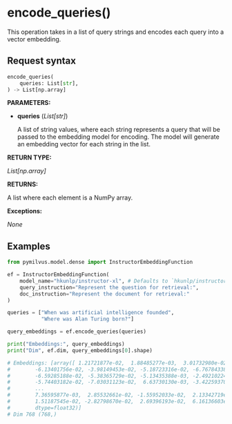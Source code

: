 # encode_queries()

This operation takes in a list of query strings and encodes each query into a vector embedding.

## Request syntax

```python
encode_queries(
    queries: List[str], 
) -> List[np.array]
```

**PARAMETERS:**

- **queries** (*List[str]*)

    A list of string values, where each string represents a query that will be passed to the embedding model for encoding. The model will generate an embedding vector for each string in the list.

**RETURN TYPE:**

*List[np.array]*

**RETURNS:**

A list where each element is a NumPy array.

**Exceptions:**

*None*

## Examples

```python
from pymilvus.model.dense import InstructorEmbeddingFunction

ef = InstructorEmbeddingFunction(
    model_name="hkunlp/instructor-xl", # Defaults to `hkunlp/instructor-xl`
    query_instruction="Represent the question for retrieval:",
    doc_instruction="Represent the document for retrieval:"
)

queries = ["When was artificial intelligence founded", 
           "Where was Alan Turing born?"]

query_embeddings = ef.encode_queries(queries)

print("Embeddings:", query_embeddings)
print("Dim", ef.dim, query_embeddings[0].shape)

# Embeddings: [array([ 1.21721877e-02,  1.88485277e-03,  3.01732980e-02, -8.10302645e-02,
#        -6.13401756e-02, -3.98149453e-02, -5.18723316e-02, -6.76784338e-03,
#        -6.59285188e-02, -5.38365729e-02, -5.13435388e-03, -2.49210224e-02,
#        -5.74403182e-02, -7.03031123e-02,  6.63730130e-03, -3.42259370e-02,
#        ...
#        7.36595877e-03,  2.85532661e-02, -1.55952033e-02,  2.13342719e-02,
#        1.51187545e-02, -2.82798670e-02,  2.69396193e-02,  6.16136603e-02],
#        dtype=float32)]
# Dim 768 (768,)
```

